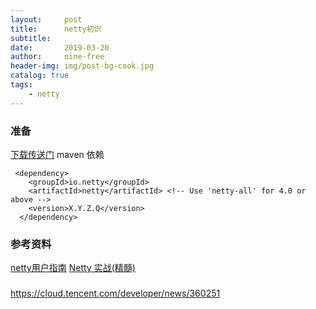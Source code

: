 ```yaml
---
layout:     post
title:      netty初识
subtitle:   
date:       2019-03-20
author:     nine-free
header-img: img/post-bg-cook.jpg
catalog: true
tags:
    - netty
---
```


### 准备
[下载传送门](https://netty.io/downloads.html)
maven 依赖
```
 <dependency>
    <groupId>io.netty</groupId>
    <artifactId>netty</artifactId> <!-- Use 'netty-all' for 4.0 or above -->
    <version>X.Y.Z.Q</version>
  </dependency>
```

### 参考资料
[netty用户指南](https://waylau.gitbooks.io/netty-4-user-guide/content/)
[Netty 实战(精髓)](https://waylau.com/essential-netty-in-action/)


### 

https://cloud.tencent.com/developer/news/360251